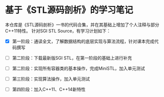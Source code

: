 ﻿# 基于《STL源码剖析》的学习笔记

本仓库是《STL源码剖析》一书的代码合集，并在其基础上增加了个人注释与部分C++11特性。
针对SGI STL Source，有学习计划如下：

 - [x] 第一阶段：通读全文，了解数据结构的底层实现与算法流程，针对课本完成代码撰写
 - [ ] 第二阶段：下载最新版SGI STL，在第一阶段的基础上进行补充
 - [ ] 第二阶段：实现所有容器类的基本操作，完成MiniSTL，加入单元测试
 - [ ] 第三阶段：实现算法操作，加入单元测试
 - [ ] 第四阶段：加入C++11、C++14新特性

 
 
